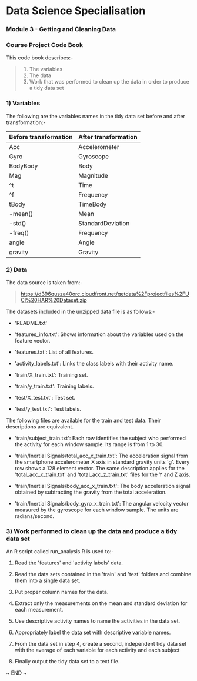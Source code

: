 # Data Science Specialisation
### Module 3 - Getting and Cleaning Data
### Course Project Code Book

This code book describes:-

> 1) The variables
> 2) The data
> 3) Work that was performed to clean up the data in order to produce a tidy data set

### 1) Variables

The following are the variables names in the tidy data set before and after transformation:-

| Before transformation  | After transformation |
| :--------------------- | :------------------- |
| Acc                    | Accelerometer        |
| Gyro                   | Gyroscope            |
| BodyBody               | Body                 |
| Mag                    | Magnitude            |
| ^t                     | Time                 |
| ^f                     | Frequency            |
| tBody                  | TimeBody             |
| -mean()                | Mean                 |
| -std()                 | StandardDeviation    |
| -freq()                | Frequency            |
| angle                  | Angle                |
| gravity                | Gravity              |

### 2) Data

The data source is taken from:-

> https://d396qusza40orc.cloudfront.net/getdata%2Fprojectfiles%2FUCI%20HAR%20Dataset.zip 

The datasets included in the unzipped data file is as follows:-

- 'README.txt'

- 'features_info.txt': Shows information about the variables used on the feature vector.

- 'features.txt': List of all features.

- 'activity_labels.txt': Links the class labels with their activity name.

- 'train/X_train.txt': Training set.

- 'train/y_train.txt': Training labels.

- 'test/X_test.txt': Test set.

- 'test/y_test.txt': Test labels.

The following files are available for the train and test data. Their descriptions are equivalent. 

- 'train/subject_train.txt': Each row identifies the subject who performed the activity for each window sample. Its range is from 1 to 30. 

- 'train/Inertial Signals/total_acc_x_train.txt': The acceleration signal from the smartphone accelerometer X axis in standard gravity units 'g'. Every row shows a 128 element vector. The same description applies for the 'total_acc_x_train.txt' and 'total_acc_z_train.txt' files for the Y and Z axis. 

- 'train/Inertial Signals/body_acc_x_train.txt': The body acceleration signal obtained by subtracting the gravity from the total acceleration. 

- 'train/Inertial Signals/body_gyro_x_train.txt': The angular velocity vector measured by the gyroscope for each window sample. The units are radians/second. 

### 3) Work performed to clean up the data and produce a tidy data set

An R script called run_analysis.R is used to:-

1) Read the 'features' and 'activity labels' data.

2) Read the data sets contained in the 'train' and 'test' folders and combine them into a single data set.

3) Put proper column names for the data.

4) Extract only the measurements on the mean and standard deviation for each measurement.

5) Use descriptive activity names to name the activities in the data set.

6) Appropriately label the data set with descriptive variable names.

7) From the data set in step 4, create a second, independent tidy data set with the average of each variable for each activity and each subject

8) Finally output the tidy data set to a text file.

~ END ~
